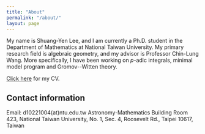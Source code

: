 ```yaml
---
title: "About"
permalink: "/about/"
layout: page
---
```


My name is Shuang-Yen Lee, and I am currently a Ph.D. student in the Department of Mathematics at National Taiwan University. My primary research field is algebraic geometry, and my advisor is Professor Chin-Lung Wang. More specifically, I have been working on $p$-adic integrals, minimal model program and Gromov--Witten theory. 

[Click here][CV] for my CV. 

<!-- ![image](/images/Li4black.png) -->

## Contact information

Email: d10221004(at)ntu.edu.tw
Astronomy-Mathematics Building Room 423, National Taiwan University, No. 1, Sec. 4, Roosevelt Rd., Taipei 10617, Taiwan

[CV]: /CV.pdf
